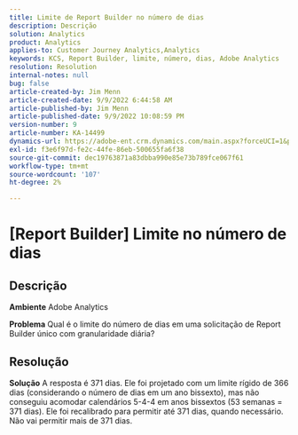 ```yaml
---
title: Limite de Report Builder no número de dias
description: Descrição
solution: Analytics
product: Analytics
applies-to: Customer Journey Analytics,Analytics
keywords: KCS, Report Builder, limite, número, dias, Adobe Analytics
resolution: Resolution
internal-notes: null
bug: false
article-created-by: Jim Menn
article-created-date: 9/9/2022 6:44:58 AM
article-published-by: Jim Menn
article-published-date: 9/9/2022 10:08:59 PM
version-number: 9
article-number: KA-14499
dynamics-url: https://adobe-ent.crm.dynamics.com/main.aspx?forceUCI=1&pagetype=entityrecord&etn=knowledgearticle&id=fcd64fe9-0a30-ed11-9db1-0022480866ad
exl-id: f3e6f97d-fe2c-44fe-86eb-500655fa6f38
source-git-commit: dec19763871a83dbba990e85e73b789fce067f61
workflow-type: tm+mt
source-wordcount: '107'
ht-degree: 2%

---
```


# [Report Builder] Limite no número de dias

## Descrição


<b>Ambiente</b>
Adobe Analytics

<b>Problema</b>
Qual é o limite do número de dias em uma solicitação de Report Builder único com granularidade diária?


## Resolução


<b>Solução</b>
A resposta é 371 dias.
Ele foi projetado com um limite rígido de 366 dias (considerando o número de dias em um ano bissexto), mas não conseguiu acomodar calendários 5-4-4 em anos bissextos (53 semanas = 371 dias).
Ele foi recalibrado para permitir até 371 dias, quando necessário.
Não vai permitir mais de 371 dias.
